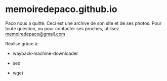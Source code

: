 # memoiredepaco.github.io
Paco nous a quitté. Ceci est une archive de son site et de ses photos. Pour toute question, ou pour contacter ses proches, utilisez memoiredepaco@gmail.com


Réalisé grâce à:

* wayback-machine-downloader

* sed

* wget
